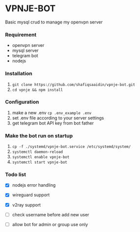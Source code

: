 # VPNJE-BOT
Basic mysql crud to manage my openvpn server

### Requirement
- openvpn server
- mysql server
- telegram bot
- nodejs

### Installation
1. `git clone https://github.com/shafiqsaaidin/vpnje-bot.git`
2. `cd vpnje && npm install`

### Configuration
1. make a new .env `cp .env_example .env`
2. set .env file according to your server settings
3. get telegram bot API key from bot father

### Make the bot run on startup
1. `cp -f ./systemd/vpnje-bot.service /etc/systemd/system/`
2. `systemctl daemon-reload`
3. `systemctl enable vpnje-bot`
4. `systemctl start vpnje-bot`

### Todo list
- [x] nodejs error handling
- [x] wireguard support
- [x] v2ray support
- [ ] check username before add new user
- [ ] allow bot for admin or group use only

